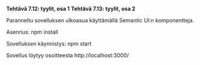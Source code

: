 **Tehtävä 7.12: tyylit, osa 1**
**Tehtävä 7.13: tyylit, osa 2**

Paranneltu sovelluksen ulkoasua käyttämällä Semantic UI:n komponentteja.

Asennus:
    npm install

Sovelluksen käynnistys:
    npm start

Sovellus löytyy osoitteesta http://localhost:3000/
